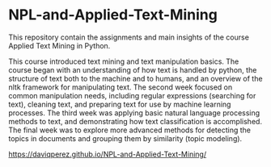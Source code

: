 # NPL-and-Applied-Text-Mining

This repository contain the assignments and main insights of the course Applied Text Mining in Python. 

This course introduced  text mining and text manipulation basics. The course began with an understanding of how text is handled by python, the structure of text both to the machine and to humans, and an overview of the nltk framework for manipulating text. The second week focused on common manipulation needs, including regular expressions (searching for text), cleaning text, and preparing text for use by machine learning processes. The third week was applying basic natural language processing methods to text, and demonstrating how text classification is accomplished. The final week was to explore more advanced methods for detecting the topics in documents and grouping them by similarity (topic modeling).

https://daviqperez.github.io/NPL-and-Applied-Text-Mining/